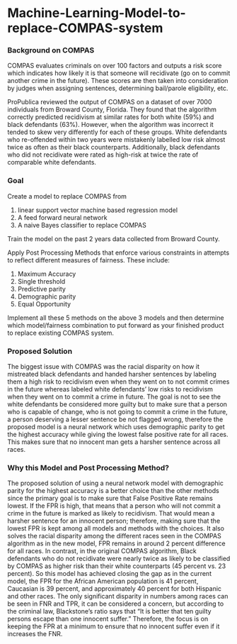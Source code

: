 # Machine-Learning-Model-to-replace-COMPAS-system

### Background on COMPAS

COMPAS evaluates criminals on over 100 factors and outputs a risk score which indicates how likely it is that someone will recidivate (go on to commit another crime in the future). These scores are then taken into consideration by judges when assigning sentences, determining bail/parole eligibility, etc.

ProPublica reviewed the output of COMPAS on a dataset of over 7000 individuals from Broward County, Florida. They found that the algorithm correctly predicted recidivism at similar rates for both white (59%) and black defendants (63%). However, when the algorithm was incorrect it tended to skew very differently for each of these groups. White defendants who re-offended within two years were mistakenly labelled low risk almost twice as often as their black counterparts. Additionally, black defendants who did not recidivate were rated as high-risk at twice the rate of comparable white defendants.

### Goal 

Create a model to replace COMPAS from 
1) linear support vector machine based regression model
2) A feed forward neural network
3) A naive Bayes classifier to replace COMPAS

Train the model on the past 2 years data collected from Broward County. 

Apply Post Processing Methods that enforce various constraints in attempts to reflect different measures of fairness. These include:
1) Maximum Accuracy 
2) Single threshold
3) Predictive parity
4) Demographic parity
5) Equal Opportunity

Implement all these 5 methods on the above 3 models and then determine which model/fairness combination to put forward as your finished
product to replace existing COMPAS system.

### Proposed Solution 

The biggest issue with COMPAS was the racial disparity on how it mistreated black defendants and handed harsher sentences by labeling them a high risk to recidivism even when they went on to not commit crimes in the future whereas labeled white defendants’ low risks to recidivism when they went on to commit a crime in future. The goal is not to see the white defendants be considered more guilty but to make sure that a person who is capable of change, who is not going to commit a crime in the future, a person deserving a lesser sentence be not flagged wrong, therefore the proposed model is a neural network which uses demographic parity to get the highest accuracy while giving the lowest false positive rate for all races. This makes sure that no innocent man gets a harsher sentence across all races. 

### Why this Model and Post Processing Method?

The proposed solution of using a neural network model with demographic parity for the highest accuracy is a better choice than the other methods since the primary goal is to make sure that False Positive Rate remains lowest. If the FPR is high, that means that a person who will not commit a crime in the future is marked as likely to recidivism. That would mean a harsher sentence for an innocent person; therefore, making sure that the lowest FPR is kept among all models and methods with the choices. It also solves the racial disparity among the different races seen in the COMPAS algorithm as in the new model, FPR remains in around 2 percent difference for all races. In contrast, in the original COMPAS algorithm, Black defendants who do not recidivate were nearly twice as likely to be classified by COMPAS as higher risk than their white counterparts (45 percent vs. 23 percent). So this model has achieved closing the gap as in the current model, the FPR for the African American population is 41 percent, Caucasian is 39 percent, and approximately 40 percent for both Hispanic and other races. The only significant disparity in numbers among races can be seen in FNR and TPR, it can be considered a concern, but according to the criminal law, Blackstone’s ratio says that “It is better that ten guilty persons escape than one innocent suffer.” Therefore, the focus is on keeping the FPR at a minimum to ensure that no innocent suffer even if it increases the FNR.  




